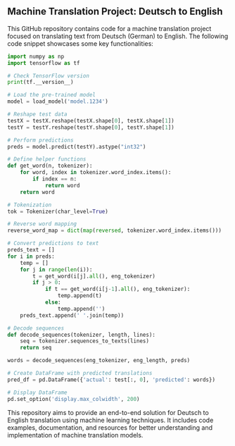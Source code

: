 ## Machine Translation Project: Deutsch to English

This GitHub repository contains code for a machine translation project focused on translating text from Deutsch (German) to English. The following code snippet showcases some key functionalities:

```python
import numpy as np
import tensorflow as tf

# Check TensorFlow version
print(tf.__version__)

# Load the pre-trained model
model = load_model('model.1234')

# Reshape test data
testX = testX.reshape(testX.shape[0], testX.shape[1])
testY = testY.reshape(testY.shape[0], testY.shape[1])

# Perform predictions
preds = model.predict(testY).astype("int32")

# Define helper functions
def get_word(n, tokenizer):
    for word, index in tokenizer.word_index.items():
        if index == n:
            return word
    return word

# Tokenization
tok = Tokenizer(char_level=True)

# Reverse word mapping
reverse_word_map = dict(map(reversed, tokenizer.word_index.items()))

# Convert predictions to text
preds_text = []
for i in preds:
    temp = []
    for j in range(len(i)):
        t = get_word(i[j].all(), eng_tokenizer)
        if j > 0:
            if t == get_word(i[j-1].all(), eng_tokenizer):
                temp.append(t)
            else:
                temp.append('')
    preds_text.append(' '.join(temp))

# Decode sequences
def decode_sequences(tokenizer, length, lines):
    seq = tokenizer.sequences_to_texts(lines)
    return seq

words = decode_sequences(eng_tokenizer, eng_length, preds)

# Create DataFrame with predicted translations
pred_df = pd.DataFrame({'actual': test[:, 0], 'predicted': words})

# Display DataFrame
pd.set_option('display.max_colwidth', 200)
```

This repository aims to provide an end-to-end solution for Deutsch to English translation using machine learning techniques. It includes code examples, documentation, and resources for better understanding and implementation of machine translation models.
